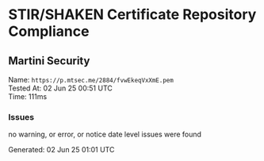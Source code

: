 # STIR/SHAKEN Certificate Repository Compliance

## Martini Security

Name: `https://p.mtsec.me/2884/fvwEkeqVxXmE.pem`\
Tested At: 02 Jun 25 00:51 UTC\
Time: 111ms

### Issues

no warning, or error, or notice date level issues were found

Generated: 02 Jun 25 01:01 UTC